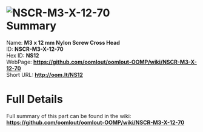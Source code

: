 
![NSCR-M3-X-12-70](https://github.com/oomlout/oomlout-OOMP/blob/master/parts/NSCR-M3-X-12-70/NSCR-M3-X-12-70_420.jpg)   
Summary
=================
  
Name: __M3 x 12 mm Nylon Screw Cross Head__    
ID: __NSCR-M3-X-12-70__   
Hex ID: __NS12__   
WebPage: __https://github.com/oomlout/oomlout-OOMP/wiki/NSCR-M3-X-12-70__   
Short URL: __http://oom.lt/NS12__   

Full Details
==========================
Full summary of this part can be found in the wiki:   
__https://github.com/oomlout/oomlout-OOMP/wiki/NSCR-M3-X-12-70__    

